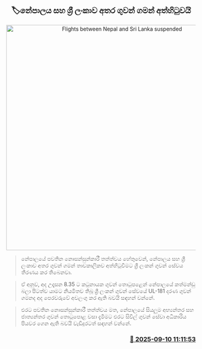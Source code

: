 <p align='center'><b><h2 align='center' title='Flights between Nepal and Sri Lanka suspended'>🏷නේපාලය සහ ශ්‍රී ලංකාව අතර ගුවන් ගමන් අත්හිටුවයි</h2></b></p>
<p align='center'><img src='https://helakuru.sgp1.cdn.digitaloceanspaces.com/esana/images/lib/srilankan-airline[1].jpg' width='600' alt='Flights between Nepal and Sri Lanka suspended'></p>

> නේපාලයේ පවතින නොසන්සුන්කාරී තත්ත්වය හේතුවෙන්, නේපාලය සහ ශ්‍රී ලංකාව අතර ගුවන් ගමන් තාවකාලිකව අත්හිටුවීමට ශ්‍රී ලංකන් ගුවන් සේවය තීරණය කර තිබෙනවා.

> ඒ අනුව, අද උදෑසන 8.35 ට කටුනායක ගුවන් තොටුපළෙන් නේපාලයේ කත්මන්ඩු බලා පිටත්ව යාමට නියමිතව තිබූ ශ්‍රී ලංකන් ගුවන් සේවයේ UL-181 දරණ ගුවන් ගමනද අද පෙරවරුවේ අවලංගු කර ඇති බවයි සඳහන් වන්නේ.

> එරට පවතින නොසන්සුන්කාරී තත්ත්වය මත, නේපාලයේ සියලුම අභ්‍යන්තර සහ ජාත්‍යන්තර ගුවන් තොටුපොළ වසා දැමීමට එරට සිවිල් ගුවන් සේවා අධිකාරිය පියවර ගෙන ඇති බවයි වැඩිදුරටත් සඳහන් වන්නේ.



<h3 align='right'><a href='https://www.helakuru.lk/esana/p/113488/'>📅 2025-09-10 11:11:53</a></h3>
